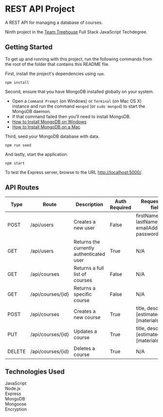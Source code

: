 
# REST API Project
A REST API for managing a database of courses.

Ninth project in the [Team Treehouse](http://referrals.trhou.se/clarkwinters) Full Stack JavaScript Techdegree.

## Getting Started

To get up and running with this project, run the following commands from the root of the folder that contains this README file.

First, install the project's dependencies using `npm`.

```
npm install
```

Second, ensure that you have MongoDB installed globally on your system.

* Open a `Command Prompt` (on Windows) or `Terminal` (on Mac OS X) instance and run the command `mongod` (or `sudo mongod`) to start the MongoDB daemon.
* If that command failed then you’ll need to install MongoDB.
* [How to Install MongoDB on Windows](http://treehouse.github.io/installation-guides/windows/mongo-windows.html)
* [How to Install MongoDB on a Mac](http://treehouse.github.io/installation-guides/mac/mongo-mac.html)

Third, seed your MongoDB database with data.

```
npm run seed
```

And lastly, start the application.

```
npm start
```

To test the Express server, browse to the URL [http://localhost:5000/](http://localhost:5000/).

## API Routes
| Type   | Route             | Description                              | Auth Required | Request body fields                                    |
| ------ | ----------------- | ---------------------------------------- | ------------- | ------------------------------------------------------ |
| POST   | /api/users        | Creates a new user                       | False         | firstName, lastName, emailAddress, password            |
| GET    | /api/users        | Returns the currently authenticated user | True          | N/A                                                    |
| GET    | /api/courses      | Returns a full list of courses           | False         | N/A                                                    |
| GET    | /api/courses/{id} | Returns a specific course                | False         | N/A                                                    |
| POST   | /api/courses      | Creates a new course                     | True          | title, description, [estimatedTime], [materialsNeeded] |
| PUT    | /api/courses/{id} | Updates a course                         | True          | title, description, [estimatedTime], [materialsNeeded] |
| DELETE | /api/courses/{id} | Deletes a course                         | True          | N/A                                                    |

## Technologies Used
JavaScript  
Node.js  
Express  
MongoDB  
Mongoose  
Encryption  